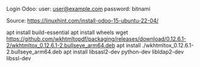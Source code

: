 
Login Odoo:
user: user@example.com
password: bitnami

Source:
https://linuxhint.com/install-odoo-15-ubuntu-22-04/

apt install build-essential
apt install wheels
wget https://github.com/wkhtmltopdf/packaging/releases/download/0.12.6.1-2/wkhtmltox_0.12.6.1-2.bullseye_arm64.deb
apt install ./wkhtmltox_0.12.6.1-2.bullseye_arm64.deb
apt install libsasl2-dev python-dev libldap2-dev libssl-dev
